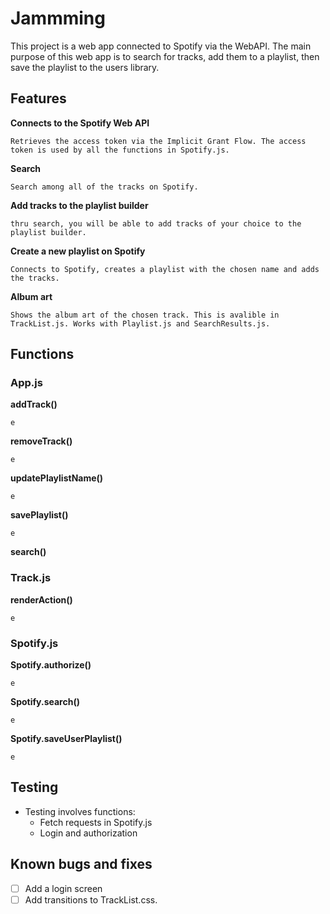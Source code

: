 # Jammming

This project is a web app connected to Spotify via the WebAPI. 
The main purpose of this web app is to search for tracks, add them to a playlist, then save the playlist to the users library.

## Features
**Connects to the Spotify Web API**
    
    Retrieves the access token via the Implicit Grant Flow. The access token is used by all the functions in Spotify.js.

**Search**

    Search among all of the tracks on Spotify.
    
**Add tracks to the playlist builder**
    
    thru search, you will be able to add tracks of your choice to the playlist builder. 
    
**Create a new playlist on Spotify**
    
    Connects to Spotify, creates a playlist with the chosen name and adds the tracks.

**Album art**

    Shows the album art of the chosen track. This is avalible in TrackList.js. Works with Playlist.js and SearchResults.js.

## Functions
### App.js
**addTrack()**
    
    e

**removeTrack()**
    
    e

**updatePlaylistName()**
    
    e

**savePlaylist()**

    e

**search()**


### Track.js
**renderAction()**

    e

### Spotify.js
**Spotify.authorize()**

    e

**Spotify.search()**

    e

**Spotify.saveUserPlaylist()**

    e


## Testing

- Testing involves functions:
  - Fetch requests in Spotify.js
  - Login and authorization

## Known bugs and fixes

- [ ] Add a login screen 
- [ ] Add transitions to TrackList.css.